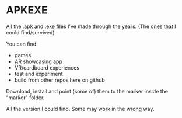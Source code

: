 # APKEXE
All the .apk and .exe files I've made through the years. (The ones that I could find/survived)

You can find:
- games
- AR showcasing app
- VR/cardboard experiences
- test and experiment
- build from other repos here on github

Download, install and point (some of) them to the marker inside the "marker" folder.

All the version I could find.
Some may work in the wrong way.
